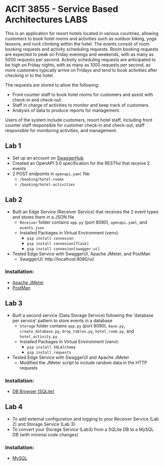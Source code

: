 # ACIT 3855 - Service Based Architectures LABS 

This is an application for resort hotels located in various countries, allowing customers to book hotel rooms and activities such as outdoor biking, yoga lessons, and rock climbing within the hotel.
The events consist of room booking requests and activity scheduling requests. Room booking requests are expected to peak on Friday evenings and weekends, with as many as 5000 requests per second. Activity scheduling requests are anticipated to be high on Friday nights, with as many as 1000 requests per second, as more customers typically arrive on Fridays and tend to book activities after checking in to the hotel.

The requests are stored to allow the following:
* Front counter staff to book hotel rooms for customers and assist with check-in and check-out.
* Staff in charge of activities to monitor and keep track of customers.
* Analysis of data to produce reports for management.

Users of the system include customers, resort hotel staff, including front counter staff responsible for customer check-in and check-out, staff responsible for monitoring activities, and management.

## Lab 1 
* Set up an account on [SwaggerHub](https://swagger.io/tools/swaggerhub/) 
* Created an OpenAPI 3.0 specification for the RESTful that receive 2 events  
* 2 POST endpoints in `openapi.yaml` file: 
    * `/booking/hotel-rooms`
    * `/booking/hotel-activities`

## Lab 2 
* Built an Edge Service (Receiver Service) that receives the 2 event types and stores them in a JSON file 
    * `Receiver` folder contains `app.py` (port 8080), `openapi.yaml`, and `events.json`
    * Installed Packages in Virtual Environment (venv): 
        * `pip install connexion`
        * `pip install connexion[flask]`
        * `pip install connexion[swagger-ui]`
* Tested Edge Service with SwaggerUI, Apache JMeter, and PostMan
    * SwaggerUI: http://localhost:8080/ui/

### Installation: 
* [Apache JMeter](https://jmeter.apache.org/download_jmeter.cgi)
* [PostMan](https://www.postman.com/downloads/)

## Lab 3 
* Built a second service (Data Storage Service) following the 'database per service' pattern to store events in a database 
    * `Storage` folder contains `app.py` (port 8090), `base.py`, `create_database.py`, `drop_tables.py`, `hotel_room.py`, and `hotel_activity.py`
    * Installed Packages in Virtual Environment (venv): 
        * `pip install SQLAlchemy`
        * `pip install requests`
* Tested Edge Service with SwaggerUI and Apache JMeter 
    * Modified the JMeter script to include random data in the HTTP requests

### Installation: 
* [DB Browser (SQLite)](https://sqlitebrowser.org/)

## Lab 4 
* To add external configuration and logging to your Receiver Service (Lab 2) and Storage Service (Lab 3)
* To convert your Storage Service (Lab3) from a SQLite DB to a MySQL DB (with minimal code changes)

### Installation: 
* [MySQL](https://dev.mysql.com/doc/refman/8.0/en/installing.html)